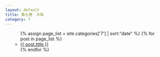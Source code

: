 ```yaml
---
layout: default
title: 第七卷　大陆
category: 7
---
```

<ul>
  <ul>
    {% assign page_list = site.categories['7'] | sort:"date" %}
    {% for post in page_list %}
      <li><a href="{{ post.url | prepend: site.baseurl }}">{{ post.title }}</a></li>
    {% endfor %}
  </ul>
</ul>
